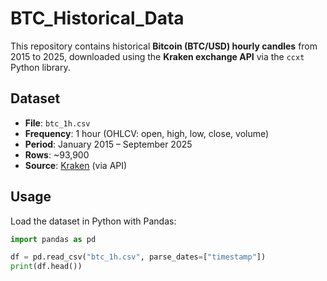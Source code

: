 
# BTC_Historical_Data

This repository contains historical **Bitcoin (BTC/USD) hourly candles** from 2015 to 2025,
downloaded using the **Kraken exchange API** via the `ccxt` Python library.

## Dataset
- **File**: `btc_1h.csv`
- **Frequency**: 1 hour (OHLCV: open, high, low, close, volume)
- **Period**: January 2015 – September 2025
- **Rows**: ~93,900
- **Source**: [Kraken](https://www.kraken.com/) (via API)

## Usage
Load the dataset in Python with Pandas:

```python
import pandas as pd

df = pd.read_csv("btc_1h.csv", parse_dates=["timestamp"])
print(df.head())


